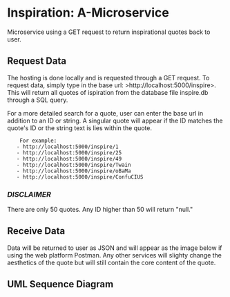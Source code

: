 # Inspiration: A-Microservice

Microservice using a GET request to return inspirational quotes back to user.

## Request Data
The hosting is done locally and is requested through a GET request. To request data, simply type in the base url: >http://localhost:5000/inspire>.
This will return all quotes of ispiration from the database file inspire.db through a SQL query. 

For a more detailed search for a quote, user can enter the base url in addition to an ID or string. A singular quote will appear if the ID matches the quote's ID or the string text is lies within the quote.

```
    For example: 
   - http://localhost:5000/inspire/1
   - http://localhost:5000/inspire/25
   - http://localhost:5000/inspire/49
   - http://localhost:5000/inspire/Twain
   - http://localhost:5000/inspire/oBaMa
   - http://localhost:5000/inspire/ConfuCIUS
 ```
       
### *DISCLAIMER*
There are only 50 quotes. Any ID higher than 50 will return "null."

## Receive Data
Data will be returned to user as JSON and will appear as the image below if using the web platform Postman. Any other services will slighty change the aesthetics of the quote but will still contain the core content of the quote.

## UML Sequence Diagram
